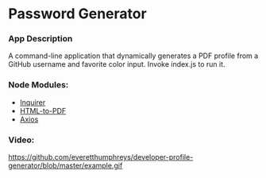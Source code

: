 # Password Generator

### App Description
A command-line application that dynamically generates a PDF profile from a GitHub username and favorite color input. Invoke index.js to run it. 

### Node Modules:
* [Inquirer](https://www.npmjs.com/package/inquirer)
* [HTML-to-PDF](https://www.npmjs.com/package/html5-to-pdf)
* [Axios](https://www.npmjs.com/package/axios)

### Video:
https://github.com/everetthumphreys/developer-profile-generator/blob/master/example.gif